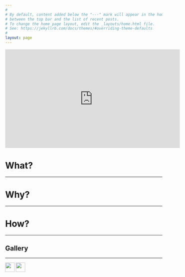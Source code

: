```yaml
---
#
# By default, content added below the "---" mark will appear in the home page
# between the top bar and the list of recent posts.
# To change the home page layout, edit the _layouts/home.html file.
# See: https://jekyllrb.com/docs/themes/#overriding-theme-defaults
#
layout: page
---
```


<iframe width="560" height="315" src="https://www.youtube.com/embed/ZA-y-18QV-U" frameborder="0" allow="accelerometer; autoplay; encrypted-media; gyroscope; picture-in-picture" allowfullscreen></iframe>

# What?
<hr />



# Why?
<hr />


# How?
<hr />




<h2 id="gallery">Gallery</h2>
<hr />
<div class="row">
  <div class="column">
    <img src="/ENIM_Face_Shield_Injection_Molding/assets/Media/1.jpg" style="width:30px;height:30px;>
    <img src="/ENIM_Face_Shield_Injection_Molding/assets/Media/2.jpg" style="width:30px;height:30px;>
  </div>
  <div class="column">
    <img src="/ENIM_Face_Shield_Injection_Molding/assets/Media/5.jpg" style="width:30px;height:30px;>
    <img src="/ENIM_Face_Shield_Injection_Molding/assets/Media/4.jpg" style="width:30px;height:30px;>
  </div>
</div>
  <div class="column">
    <img src="/ENIM_Face_Shield_Injection_Molding/assets/Media/3.jpg" style="width:30px;height:30px;>
    <img src="/ENIM_Face_Shield_Injection_Molding/assets/Media/6.jpg"style="width:30px;height:30px;>
  </div>
</div>
